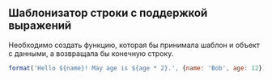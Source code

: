 ## Шаблонизатор строки с поддержкой выражений

Необходимо создать функцию, которая бы принимала шаблон и объект с данными, а возвращала бы конечную строку.

```js
format('Hello ${name}! May age is ${age * 2}.', {name: 'Bob', age: 12}); // 'Hello Bob! My age is 24.'
```